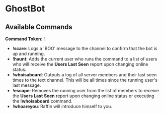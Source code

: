 # GhostBot
## Available Commands
**Command Token**: !
- **!scare**: Logs a 'BOO' message to the channel to confirm that the bot is up and running.
- **!haunt**: Adds the current user who runs the command to a list of users who will receive the **Users Last Seen** report upon changing online status.
- **!whoisaboard**: Outputs a log of all server members and their last seen times to the text channel. This will be all times since the running user's last message.
- **!escape**: Removes the running user from the list of members to receive the **Users Last Seen** report upon changing online status or executing the **!whoisaboard** command.
- **!whoareyou**: Raffin will introduce himself to you.